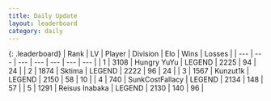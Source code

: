 ```yaml
---
title: Daily Update
layout: leaderboard
category: daily
---
```


{: .leaderboard}
| Rank | LV | Player | Division | Elo | Wins | Losses |
| --- | --- | --- | --- | --- | --- | --- |
| <span data-change="1">1</span> | 3108 | <span title="ID: 164871">Hungry YuYu</span> | LEGEND | <span data-change="7">2225</span> | <span data-change="7">94</span> | <span data-change="2">24</span> |
| <span data-change="-1">2</span> | 1874 | <span title="ID: 353063">Sktima</span> | LEGEND | <span data-change="2">2222</span> | <span data-change="1">96</span> | <span data-change="0">24</span> |
| <span data-change="0">3</span> | 1567 | <span title="ID: 392407">Kunzut1k</span> | LEGEND | <span data-change="6">2150</span> | <span data-change="1">58</span> | <span data-change="0">10</span> |
| <span data-change="1">4</span> | 740 | <span title="ID: 402846">SunkCostFallacy</span> | LEGEND | <span data-change="5">2134</span> | <span data-change="19">148</span> | <span data-change="10">57</span> |
| <span data-change="-1">5</span> | 1291 | <span title="ID: 451068">Reisus Inabaka</span> | LEGEND | <span data-change="0">2130</span> | <span data-change="0">140</span> | <span data-change="0">96</span> |